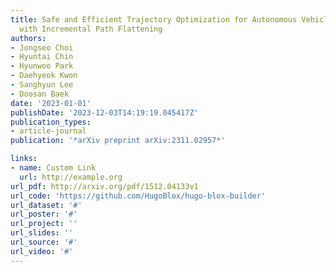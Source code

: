 ```yaml
---
title: Safe and Efficient Trajectory Optimization for Autonomous Vehicles using B-spline
  with Incremental Path Flattening
authors:
- Jongseo Choi
- Hyuntai Chin
- Hyunwoo Park
- Daehyeok Kwon
- Sanghyun Lee
- Doosan Baek
date: '2023-01-01'
publishDate: '2023-12-03T14:19:19.045417Z'
publication_types:
- article-journal
publication: '*arXiv preprint arXiv:2311.02957*'

links:
- name: Custom Link
  url: http://example.org
url_pdf: http://arxiv.org/pdf/1512.04133v1
url_code: 'https://github.com/HugoBlox/hugo-blox-builder'
url_dataset: '#'
url_poster: '#'
url_project: ''
url_slides: ''
url_source: '#'
url_video: '#'
---
```

